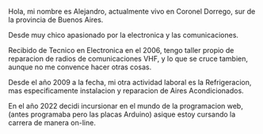 Hola, mi nombre es Alejandro, actualmente vivo en Coronel Dorrego, sur de la provincia de Buenos Aires.

Desde muy chico apasionado por la electronica y las comunicaciones.

Recibido de Tecnico en Electronica en el 2006, tengo taller propio de reparacion de radios de comunicaciones VHF, y lo que se cruce tambien, aunque no me convence hacer otras cosas.

Desde el año 2009 a la fecha, mi otra actividad laboral es la Refrigeracion, mas especificamente instalacion y reparacion de Aires Acondicionados.

En el año 2022 decidi incursionar en el mundo de la programacion web, (antes programaba pero las placas Arduino) asique estoy cursando la carrera de manera on-line.
